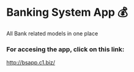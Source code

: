 # Banking System App 💰

All Bank related models in one place 
### For accesing the app, click on this link:
http://bsapp.c1.biz/



